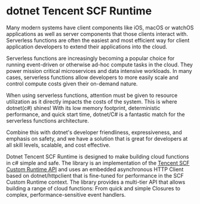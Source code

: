 # dotnet Tencent SCF Runtime

Many modern systems have client components like iOS, macOS or watchOS applications as well as server components that those clients interact with. Serverless functions are often the easiest and most efficient way for client application developers to extend their applications into the cloud.

Serverless functions are increasingly becoming a popular choice for running event-driven or otherwise ad-hoc compute tasks in the cloud. They power mission critical microservices and data intensive workloads. In many cases, serverless functions allow developers to more easily scale and control compute costs given their on-demand nature.

When using serverless functions, attention must be given to resource utilization as it directly impacts the costs of the system. This is where dotnet(c#) shines! With its low memory footprint, deterministic performance, and quick start time, dotnet/C# is a fantastic match for the serverless functions architecture.

Combine this with dotnet's developer friendliness, expressiveness, and emphasis on safety, and we have a solution that is great for developers at all skill levels, scalable, and cost effective.

Dotnet Tencent SCF Runtime is designed to make building cloud functions in c# simple and safe. The library is an implementation of the [Tencent SCF Custom Runtime API](https://cloud.tencent.com/document/product/583/47274#custom-runtime-.E8.BF.90.E8.A1.8C.E6.97.B6-api) and uses an embedded asynchronous HTTP Client based on  dotnet/httpclient that is fine-tuned for performance in the SCF Custom Runtime context. The library provides a multi-tier API that allows building a range of cloud functions: From quick and simple Closures to complex, performance-sensitive event handlers.
